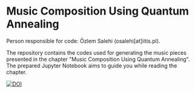 # Music Composition Using Quantum Annealing

Person responsible for code: Özlem Salehi (osalehi[at]iitis.pl).

The repository contains the codes used for generating the music pieces presented in the chapter "Music Composition Using Quantum Annealing". The prepared Jupyter Notebook aims to guide you while reading the chapter. 

[![DOI](https://zenodo.org/badge/448651031.svg)](https://zenodo.org/badge/latestdoi/448651031)
